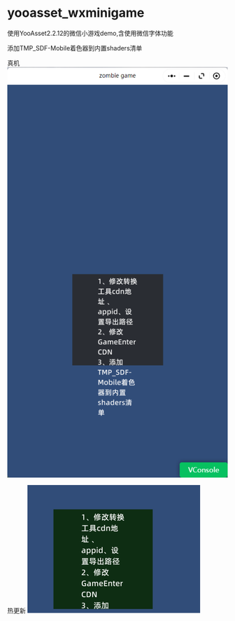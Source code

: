 # yooasset_wxminigame

使用YooAsset2.2.12的微信小游戏demo,含使用微信字体功能

添加TMP_SDF-Mobile着色器到内置shaders清单

真机
![img2](./img2.png)

热更新
![img3](./img3.png)